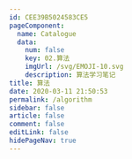 ```yaml
---
id: CEE39B5024583CE5
pageComponent:
  name: Catalogue
  data:
    num: false
    key: 02.算法
    imgUrl: /svg/EMOJI-10.svg
    description: 算法学习笔记
title: 算法
date: 2020-03-11 21:50:53
permalink: /algorithm
sidebar: false
article: false
comment: false
editLink: false
hidePageNav: true
---
```

